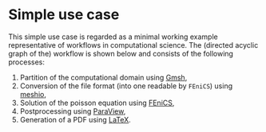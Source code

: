 Simple use case
=================
This simple use case is regarded as a minimal working example representative of workflows in computational science.
The (directed acyclic graph of the) workflow is shown below and consists of the following processes:

1. Partition of the computational domain using [Gmsh](http://gmsh.info/),
2. Conversion of the file format (into one readable by `FEniCS`) using [meshio](https://github.com/nschloe/meshio),
3. Solution of the poisson equation using [FEniCS](https://fenicsproject.org/),
4. Postprocessing using [ParaView](https://www.paraview.org/),
5. Generation of a PDF using [LaTeX](https://www.latex-project.org/).

